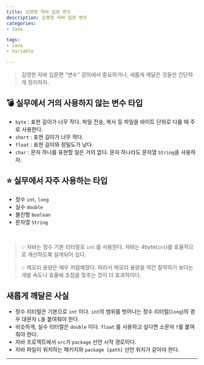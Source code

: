 ```yaml
---
title: 김영한 자바 입문 변수
description: 김영한 자바 입문 변수
categories:
- Java

tags:
- Java
- Variable

---
```


> 김영한 자바 입문편 "변수" 강의에서 중요하거나, 새롭게 깨달은 것들만 간단하게 정리하자.

<!-- more -->

## 💣 실무에서 거의 사용하지 않는 변수 타입
- `byte` : 표현 길이가 너무 작다. 파일 전송, 복사 등 파일을 바이트 단위로 다룰 때 주로 사용한다.
- `short` : 표현 길이가 너무 작다.
- `float` : 표현 길이와 정밀도가 낮다.
- `char` : 문자 하나를 표현할 일은 거의 없다. 문자 하나라도 문자열 `String`을 사용하자.

## ⭐️ 실무에서 자주 사용하는 타입
- 정수 `int`, `long`
- 실수 `double`
- 불린형 `boolean`
- 문자열 `String`

<br>

> 💡 자바는 정수 기본 리터럴로 `int` 를 사용한다. 자바는 4byte(`int`)를 효율적으로 계산하도록 설계되어 있다.

> 💡 메모리 용량은 매우 저렴해졌다. 따라서 메모리 용량을 약간 절약하기 보다는 개발 속도나 효율에 초점을 맞추는 것이 더 효과적이다.


## 새롭게 깨달은 사실
- 정수 리터럴은 기본으로 `int` 이다. `int`의 범위를 벗어나는 정수 리터럴(`long`)의 경우 대문자 `L`을 붙여줘야 한다.
- 비슷하게, 실수 리터럴은 `double` 이다. `float` 를 사용하고 싶다면 소문자 `f`를 붙여줘야 한다.
- 자바 프로젝트에서 `src`가 `package` 선언 시작 경로이다. 
- 자바 파일이 위치하는 패키지와 `package [path]` 선언 위치가 같아야 한다.


---
